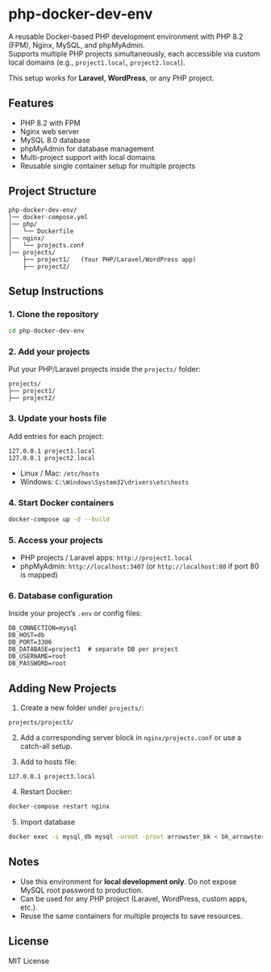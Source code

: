 # php-docker-dev-env

A reusable Docker-based PHP development environment with PHP 8.2 (FPM), Nginx, MySQL, and phpMyAdmin.  
Supports multiple PHP projects simultaneously, each accessible via custom local domains (e.g., `project1.local`, `project2.local`).

This setup works for **Laravel**, **WordPress**, or any PHP project.

## Features

- PHP 8.2 with FPM
- Nginx web server
- MySQL 8.0 database
- phpMyAdmin for database management
- Multi-project support with local domains
- Reusable single container setup for multiple projects

## Project Structure

```
php-docker-dev-env/
│── docker-compose.yml
│── php/
│   └── Dockerfile
│── nginx/
│   └── projects.conf
│── projects/
    ├── project1/   (Your PHP/Laravel/WordPress app)
    ├── project2/
```

## Setup Instructions

### 1. Clone the repository
```bash
cd php-docker-dev-env
```

### 2. Add your projects
Put your PHP/Laravel projects inside the `projects/` folder:
```
projects/
├── project1/
├── project2/
```

### 3. Update your hosts file
Add entries for each project:
```
127.0.0.1 project1.local
127.0.0.1 project2.local
```

- Linux / Mac: `/etc/hosts`  
- Windows: `C:\Windows\System32\drivers\etc\hosts`

### 4. Start Docker containers
```bash
docker-compose up -d --build
```

### 5. Access your projects
- PHP projects / Laravel apps: `http://project1.local`  
- phpMyAdmin: `http://localhost:3407` (or `http://localhost:80` if port 80 is mapped)

### 6. Database configuration
Inside your project’s `.env` or config files:
```
DB_CONNECTION=mysql
DB_HOST=db
DB_PORT=3306
DB_DATABASE=project1  # separate DB per project
DB_USERNAME=root
DB_PASSWORD=root
```

## Adding New Projects

1. Create a new folder under `projects/`:
```
projects/project3/
```

2. Add a corresponding server block in `nginx/projects.conf` or use a catch-all setup.

3. Add to hosts file:
```
127.0.0.1 project3.local
```

4. Restart Docker:
```bash
docker-compose restart nginx
```

5. Import database
```bash
docker exec -i mysql_db mysql -uroot -proot arrowster_bk < bk_arrowster_22_aug_25.sql

```

## Notes

- Use this environment for **local development only**. Do not expose MySQL root password to production.
- Can be used for any PHP project (Laravel, WordPress, custom apps, etc.).
- Reuse the same containers for multiple projects to save resources.

## License
MIT License

